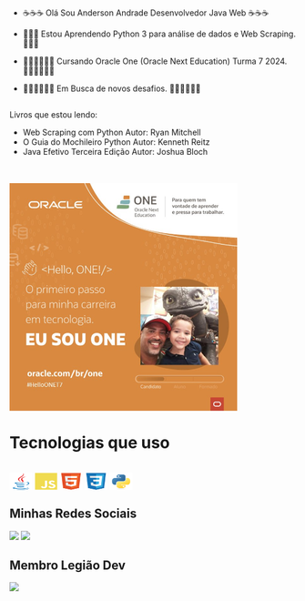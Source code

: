 - ☕☕☕ Olá Sou Anderson Andrade Desenvolvedor Java Web ☕☕☕
- 👀👀👀 Estou Aprendendo Python 3 para análise de dados e Web Scraping.👀👀👀
- 👨‍🎓👨‍🎓👨‍🎓 Cursando Oracle One (Oracle Next Education) Turma 7 2024.👨‍🎓👨‍🎓👨‍🎓
- 🕵️‍♂️🕵️‍♂️🕵️‍♂️ Em Busca de novos desafios. 🕵️‍♂️🕵️‍♂️🕵️‍♂️

  ##
Livros que estou lendo:
  - Web Scraping com Python Autor: Ryan Mitchell
  - O Guia do Mochileiro Python Autor: Kenneth Reitz
  - Java Efetivo Terceira Edição Autor: Joshua Bloch
  ##
  
  <div style="display: inline_block"><br>
    <img align="center" alt="Poster da Formação One da Oracle" height="400" width="400" src="https://github.com/anderson-andrade-dev/anderson-andrade-dev/blob/main/Slide1.JPG">
  </div>
  
  ##
  
<h1>Tecnologias que uso</h1> 
<div style="display: inline_block"><br>
  <img align="center" alt="Rafa-Js" height="30" width="40" src="https://raw.githubusercontent.com/devicons/devicon/master/icons/java/java-original.svg">
  <img align="center" alt="Rafa-Js" height="30" width="40" src="https://raw.githubusercontent.com/devicons/devicon/master/icons/javascript/javascript-plain.svg">
  <img align="center" alt="Rafa-HTML" height="30" width="40" src="https://raw.githubusercontent.com/devicons/devicon/master/icons/html5/html5-original.svg">
  <img align="center" alt="Rafa-CSS" height="30" width="40" src="https://raw.githubusercontent.com/devicons/devicon/master/icons/css3/css3-original.svg">
  <img align="center" alt="Rafa-Python" height="30" width="40" src="https://raw.githubusercontent.com/devicons/devicon/master/icons/python/python-original.svg">
</div>
  
  ##

 <h2>Minhas Redes Sociais</h2>
<div> 
  <a href="https://www.youtube.com/channel/UCvSL7LSOrdqWtQwaJFLfw-A" target="_blank"><img src="https://img.shields.io/badge/YouTube-FF0000?style=for-the-badge&logo=youtube&logoColor=white" target="_blank"></a>
  <a href="https://www.linkedin.com/in/anderson-andrade-dev/" target="_blank"><img src="https://img.shields.io/badge/-LinkedIn-%230077B5?style=for-the-badge&logo=linkedin&logoColor=white" target="_blank"></a> 
</div>
 <h2>Membro Legião Dev</h2>
<div> 
   <a href="https://www.youtube.com/channel/UCVVSwlGPq0y4IuJDD58vT2w" target="_blank"><img src="https://img.shields.io/badge/YouTube-FF0000?style=for-the-badge&logo=youtube&logoColor=white" target="_blank"></a>
</div>
